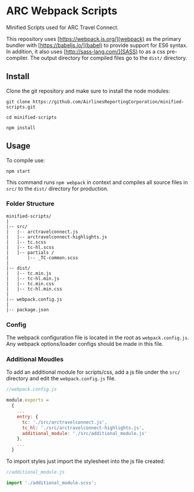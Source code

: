 # ARC Webpack Scripts
Minified Scripts used for ARC Travel Connect.  

This repository uses [https://webpack.js.org/](webpack) as the primary bundler with [https://babeljs.io/](babel) to provide support for ES6 syntax.  In addition, it also uses [http://sass-lang.com/](SASS) to as a css pre-compiler. The output directory for compiled files go to the `dist/` directory.

## Install
Clone the git repository and make sure to install the node modules:

```shell
git clone https://github.com/AirlinesReportingCorporation/minified-scripts.git

cd minified-scripts

npm install
```

## Usage
To compile use:

```shell
npm start
```

This command runs `npm webpack` in context and compiles all source files in `src/` to the `dist/` directory for production.

### Folder Structure
```
minified-scripts/
|
|-- src/
|   |-- arctravelconnect.js
|   |-- arctravelconnect-highlights.js
|   |-- tc.scss
|   |-- tc-hl.scss
|   |-- partials / 
|       |-- _TC-common.scss
|
|-- dist/
|   |-- tc.min.js
|   |-- tc-hl.min.js
|   |-- tc.min.css
|   |-- tc-hl.min.css
|
|-- webpack.config.js
|
|-- package.json

```

### Config
The webpack configuration file is located in the root as `webpack.config.js`. Any webpack options/loader configs should be made in this file.

### Additional Moudles
To add an additional module for scripts/css, add a js file under the `src/` directory and edit the `webpack.config.js` file.

```javascript
//webpack.config.js

module.exports = 
  {
    ...
    entry: {
      tc: './src/arctravelconnect.js',
      tc_hl: './src/arctravelconnect-highlights.js',
      additional_module: './src/additional_module.js'
    },
    ...
  }
```

To import styles just import the stylesheet into the js file created:

```javascript
//additional_module.js

import './additional_module.scss';

```